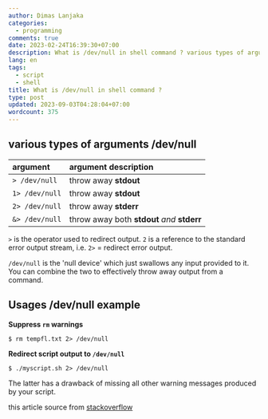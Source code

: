 ```yaml
---
author: Dimas Lanjaka
categories:
  - programming
comments: true
date: 2023-02-24T16:39:30+07:00
description: What is /dev/null in shell command ? various types of arguments /dev/null argumentargument description> /dev/nullthrow away stdout1> /dev/nullthrow away stdout2
lang: en
tags:
  - script
  - shell
title: What is /dev/null in shell command ?
type: post
updated: 2023-09-03T04:28:04+07:00
wordcount: 375
---
```


## various types of arguments /dev/null

| argument | argument description |
| :--- | :--- |
|   `> /dev/null`  | throw away **stdout** |
|   `1> /dev/null` | throw away **stdout** |
|   `2> /dev/null` | throw away **stderr** |
|   `&> /dev/null` | throw away both **stdout** *and* **stderr** |

`>` is the operator used to redirect output. `2` is a reference to the standard error output stream, i.e. `2>` = redirect error output.

`/dev/null` is the 'null device' which just swallows any input provided to it. You can combine the two to effectively throw away output from a command.

## Usages /dev/null example

**Suppress `rm` warnings**

```
$ rm tempfl.txt 2> /dev/null

```

**Redirect script output to `/dev/null`**

```
$ ./myscript.sh 2> /dev/null

```

The latter has a drawback of missing all other warning messages produced by your script.

this article source from [stackoverflow](https://stackoverflow.com/a/51045329)
